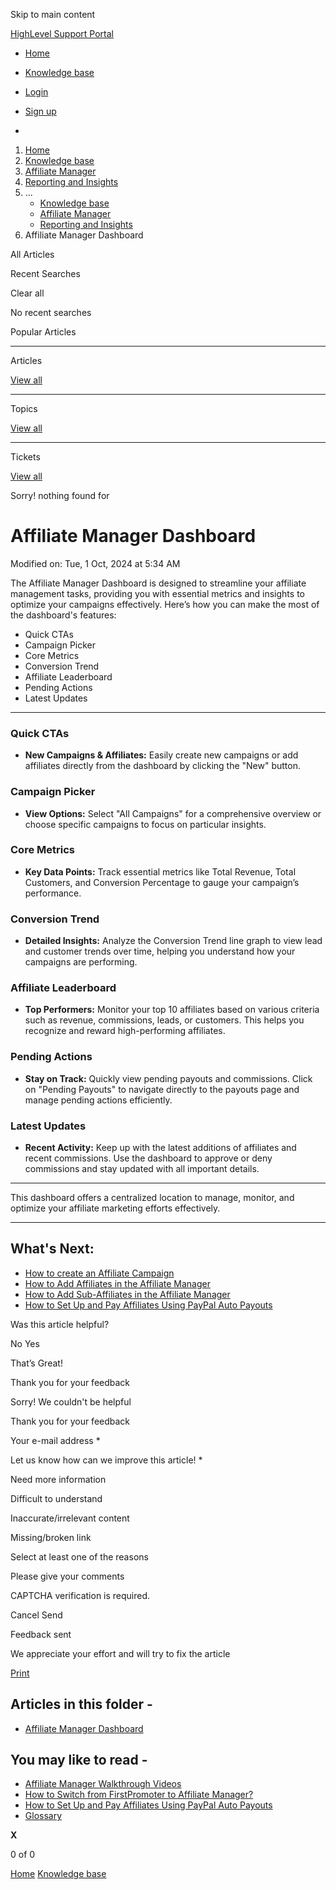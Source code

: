 Skip to main content

[ HighLevel Support Portal ](https://help.gohighlevel.com)

  * [ Home ](/support/home)
  * [ Knowledge base ](/support/solutions)

  * [Login](/support/login)
  * [Sign up](/support/signup)
  * 

  1. [Home](/support/home)
  2. [Knowledge base](/support/solutions)
  3. [Affiliate Manager](/support/solutions/48000455557)
  4. [Reporting and Insights](/support/solutions/folders/155000000869)
  5. ... 
     * [Knowledge base](/support/solutions)
     * [Affiliate Manager](/support/solutions/48000455557)
     * [Reporting and Insights](/support/solutions/folders/155000000869)
  6. Affiliate Manager Dashboard

All  Articles 

Recent Searches

Clear all

No recent searches

Popular Articles

* * *

Articles

[View all](/support/search/solutions)

* * *

Topics

[View all](/support/search/topics)

* * *

Tickets

[View all](/support/search/tickets)

Sorry! nothing found for   

# Affiliate Manager Dashboard

Modified on: Tue, 1 Oct, 2024 at 5:34 AM

The Affiliate Manager Dashboard is designed to streamline your affiliate management tasks, providing you with essential metrics and insights to optimize your campaigns effectively. Here’s how you can make the most of the dashboard's features:

  * Quick CTAs
  * Campaign Picker
  * Core Metrics
  * Conversion Trend
  * Affiliate Leaderboard
  * Pending Actions
  * Latest Updates

* * *

### **Quick CTAs**

  * **New Campaigns & Affiliates:** Easily create new campaigns or add affiliates directly from the dashboard by clicking the "New" button.

### **Campaign Picker**

  * **View Options:** Select "All Campaigns" for a comprehensive overview or choose specific campaigns to focus on particular insights.

### **Core Metrics**

  * **Key Data Points:** Track essential metrics like Total Revenue, Total Customers, and Conversion Percentage to gauge your campaign’s performance.

### **Conversion Trend**

  * **Detailed Insights:** Analyze the Conversion Trend line graph to view lead and customer trends over time, helping you understand how your campaigns are performing.

### **Affiliate Leaderboard**

  * **Top Performers:** Monitor your top 10 affiliates based on various criteria such as revenue, commissions, leads, or customers. This helps you recognize and reward high-performing affiliates.

### **Pending Actions**

  * **Stay on Track:** Quickly view pending payouts and commissions. Click on "Pending Payouts" to navigate directly to the payouts page and manage pending actions efficiently.

### **Latest Updates**

  * **Recent Activity:** Keep up with the latest additions of affiliates and recent commissions. Use the dashboard to approve or deny commissions and stay updated with all important details.

* * *

This dashboard offers a centralized location to manage, monitor, and optimize your affiliate marketing efforts effectively.

* * *

## **What's Next:**

  * [How to create an Affiliate Campaign](https://help.gohighlevel.com/en/support/solutions/articles/155000003641-how-to-create-an-affiliate-campaign)
  * [How to Add Affiliates in the Affiliate Manager](https://help.gohighlevel.com/en/support/solutions/articles/155000003647-how-to-add-affiliates-in-the-affiliate-manager)
  * [How to Add Sub-Affiliates in the Affiliate Manager](https://help.gohighlevel.com/en/support/solutions/articles/155000003648-how-to-add-sub-affiliates-in-the-affiliate-manager)
  * [How to Set Up and Pay Affiliates Using PayPal Auto Payouts](https://help.gohighlevel.com/en/support/solutions/articles/155000003658-how-to-set-up-and-pay-affiliates-using-paypal-auto-payouts)

Was this article helpful?

No  Yes 

That’s Great!

Thank you for your feedback

Sorry! We couldn't be helpful

Thank you for your feedback

Your e-mail address *

Let us know how can we improve this article! *

Need more information 

Difficult to understand 

Inaccurate/irrelevant content 

Missing/broken link 

Select at least one of the reasons 

Please give your comments 

CAPTCHA verification is required. 

Cancel  Send 

Feedback sent

We appreciate your effort and will try to fix the article

[Print](javascript:print\(\))

## Articles in this folder -

  * [Affiliate Manager Dashboard](/support/solutions/articles/155000003668-affiliate-manager-dashboard)

## You may like to read -

  * [Affiliate Manager Walkthrough Videos](/support/solutions/articles/155000003636-affiliate-manager-walkthrough-videos)
  * [How to Switch from FirstPromoter to Affiliate Manager?](/support/solutions/articles/155000003639-how-to-switch-from-firstpromoter-to-affiliate-manager-)
  * [How to Set Up and Pay Affiliates Using PayPal Auto Payouts](/support/solutions/articles/155000003658-how-to-set-up-and-pay-affiliates-using-paypal-auto-payouts)
  * [Glossary](/support/solutions/articles/155000003633-glossary)

**X**

0 of 0 []()

[Home](/support/home) [Knowledge base](/support/solutions)
